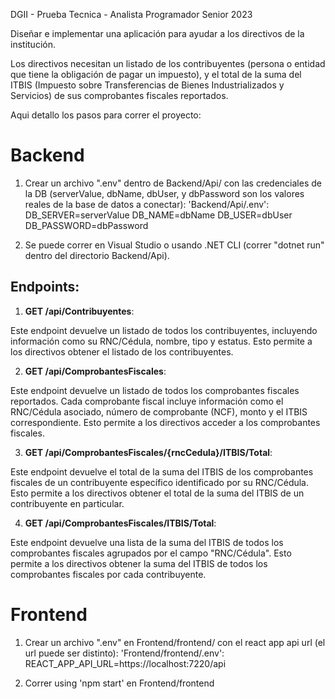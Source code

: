 DGII - Prueba Tecnica - Analista Programador Senior 2023

Diseñar e implementar una aplicación para ayudar a los directivos de la institución.

Los directivos necesitan un listado de los contribuyentes (persona o entidad que tiene la obligación de
pagar un impuesto), y el total de la suma del ITBIS (Impuesto sobre Transferencias de Bienes
Industrializados y Servicios) de sus comprobantes fiscales reportados.

Aqui detallo los pasos para correr el proyecto:

# Backend

1. Crear un archivo ".env" dentro de Backend/Api/ con las credenciales de la DB (serverValue, dbName, dbUser, y dbPassword son los valores reales de la base de datos a conectar):
   'Backend/Api/.env':
   DB_SERVER=serverValue
   DB_NAME=dbName
   DB_USER=dbUser
   DB_PASSWORD=dbPassword

2. Se puede correr en Visual Studio o usando .NET CLI (correr "dotnet run" dentro del directorio Backend/Api).

## Endpoints:

1. **GET /api/Contribuyentes**:

Este endpoint devuelve un listado de todos los contribuyentes, incluyendo información como su RNC/Cédula, nombre, tipo y estatus. Esto permite a los directivos obtener el listado de los contribuyentes.

2. **GET /api/ComprobantesFiscales**:

Este endpoint devuelve un listado de todos los comprobantes fiscales reportados. Cada comprobante fiscal incluye información como el RNC/Cédula asociado, número de comprobante (NCF), monto y el ITBIS correspondiente. Esto permite a los directivos acceder a los comprobantes fiscales.

3. **GET /api/ComprobantesFiscales/{rncCedula}/ITBIS/Total**:

Este endpoint devuelve el total de la suma del ITBIS de los comprobantes fiscales de un contribuyente específico identificado por su RNC/Cédula. Esto permite a los directivos obtener el total de la suma del ITBIS de un contribuyente en particular.

4. **GET /api/ComprobantesFiscales/ITBIS/Total**:

Este endpoint devuelve una lista de la suma del ITBIS de todos los comprobantes fiscales agrupados por el campo "RNC/Cédula". Esto permite a los directivos obtener la suma del ITBIS de todos los comprobantes fiscales por cada contribuyente.

# Frontend

1. Crear un archivo ".env" en Frontend/frontend/ con el react app api url (el url puede ser distinto):
   'Frontend/frontend/.env':
   REACT_APP_API_URL=https://localhost:7220/api

2. Correr using 'npm start' en Frontend/frontend
